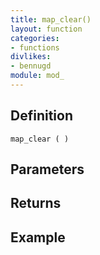 ```yaml
---
title: map_clear()
layout: function
categories:
- functions
divlikes:
- bennugd
module: mod_
---
```


## Definition

    map_clear ( )

## Parameters

## Returns

## Example

